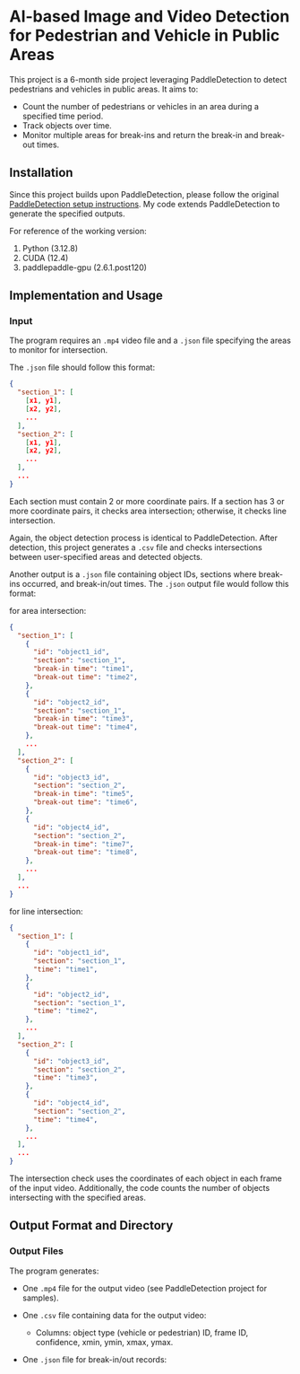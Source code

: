 # AI-based Image and Video Detection for Pedestrian and Vehicle in Public Areas

This project is a 6-month side project leveraging PaddleDetection to detect pedestrians and vehicles in public areas. It aims to:
- Count the number of pedestrians or vehicles in an area during a specified time period.
- Track objects over time.
- Monitor multiple areas for break-ins and return the break-in and break-out times.

## Installation

Since this project builds upon PaddleDetection, please follow the original [PaddleDetection setup instructions]([https://github.com/PaddlePaddle/PaddleDetection/blob/release/2.8/docs/tutorials/INSTALL_cn.md]). My code extends PaddleDetection to generate the specified outputs.

For reference of the working version:
1. Python (3.12.8)
2. CUDA (12.4)
3. paddlepaddle-gpu (2.6.1.post120)

## Implementation and Usage

### Input

The program requires an `.mp4` video file and a `.json` file specifying the areas to monitor for intersection. 

The `.json` file should follow this format:
```json
{
  "section_1": [
    [x1, y1],
    [x2, y2],
    ...
  ],
  "section_2": [
    [x1, y1],
    [x2, y2],
    ...
  ],
  ...
}
```
Each section must contain 2 or more coordinate pairs. If a section has 3 or more coordinate pairs, it checks area intersection; otherwise, it checks line intersection.

Again, the object detection process is identical to PaddleDetection. After detection, this project generates a `.csv` file and checks intersections between user-specified areas and detected objects. 

Another output is a `.json` file containing object IDs, sections where break-ins occurred, and break-in/out times. 
The `.json` output file would follow this format:

for area intersection:
```json
{
  "section_1": [
    {
      "id": "object1_id",
      "section": "section_1",
      "break-in time": "time1",
      "break-out time": "time2",
    },
    {
      "id": "object2_id",
      "section": "section_1",
      "break-in time": "time3",
      "break-out time": "time4",
    },
    ...
  ],
  "section_2": [
    {
      "id": "object3_id",
      "section": "section_2",
      "break-in time": "time5",
      "break-out time": "time6",
    },
    {
      "id": "object4_id",
      "section": "section_2",
      "break-in time": "time7",
      "break-out time": "time8",
    },
    ...
  ],
  ...
}
```

for line intersection:
```json
{
  "section_1": [
    {
      "id": "object1_id",
      "section": "section_1",
      "time": "time1",
    },
    {
      "id": "object2_id",
      "section": "section_1",
      "time": "time2",
    },
    ...
  ],
  "section_2": [
    {
      "id": "object3_id",
      "section": "section_2",
      "time": "time3",
    },
    {
      "id": "object4_id",
      "section": "section_2",
      "time": "time4",
    },
    ...
  ],
  ...
}
```

The intersection check uses the coordinates of each object in each frame of the input video. Additionally, the code counts the number of objects intersecting with the specified areas.

## Output Format and Directory

### Output Files

The program generates:

* One `.mp4` file for the output video (see PaddleDetection project for samples).
* One `.csv` file containing data for the output video:
  - Columns: object type (vehicle or pedestrian) ID, frame ID, confidence, xmin, ymin, xmax, ymax.

* One `.json` file for break-in/out records:

